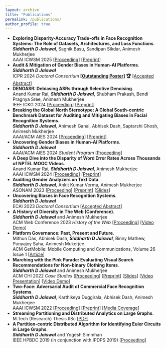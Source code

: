 ```yaml
---
layout: archive
title: "Publications"
permalink: /publications/
author_profile: true
--- 
```

- **Exploring Disparity-Accuracy Trade-offs in Face Recognition Systems: The Role of Datasets, Architectures, and Loss Functions**.    
**_Siddharth D Jaiswal_**, Sagnik Basu, Sandipan Sikdar, Animesh Mukherjee        
AAAI ICWSM 2025 [[Proceeding]()]    [[Preprint](https://arxiv.org/abs/2503.14138)]
- **Audit & Mitigation of Gender Biases in Human-AI Platforms**.    
**_Siddharth D Jaiswal_**    
ICPR 2024 _Doctoral Consortium_ **[[Outstanding Poster](https://drive.google.com/file/d/1lO55vFy_eCWBPUQStE_jECocbckkOHyZ/view?usp=sharing)] 🏆** [[Accepted Abstract](https://drive.google.com/file/d/1E1QOSOnTE9fysP7utM_3tPggmdt-1_tp/view?usp=sharing)]
- **DENOASR: Debiasing ASRs through Selective Denoising**.    
Anand Kumar Rai, **_Siddharth D Jaiswal_**, Shubham Prakash, Bendi Pragnya Sree, Animesh Mukherjee    
IEEE ICKG 2024 [[Proceeding](https://www.computer.org/csdl/proceedings-article/ickg/2024/088200a283/24sKnN8uLNS)]    [[Preprint](https://arxiv.org/abs/2410.16712)]
- **Breaking the Global North Stereotype: A Global South-centric Benchmark Dataset for Auditing and Mitigating Biases in Facial Recognition Systems**.    
**_Siddharth D Jaiswal_**, Animesh Ganai, Abhisek Dash, Saptarshi Ghosh, Animesh Mukherjee    
AAAI/ACM AIES 2024 [[Proceeding](https://ojs.aaai.org/index.php/AIES/article/view/31666)]    [[Preprint](https://arxiv.org/abs/2407.15810)]
- **Uncovering Gender Biases in Human-AI Platforms**.    
**_Siddharth D Jaiswal_**    
AAAI/ACM AIES 2024 _Student Program_ [[Proceeding](https://ojs.aaai.org/index.php/AIES/article/view/31898)]
- **A Deep Dive into the Disparity of Word Error Rates Across Thousands of NPTEL MOOC Videos**.    
Anand Kumar Rai, **_Siddharth D Jaiswal_**, Animesh Mukherjee    
AAAI ICWSM 2024 [[Proceeding](https://ojs.aaai.org/index.php/ICWSM/article/view/31390)]    [[Preprint](https://arxiv.org/abs/2307.10587)]
- **Auditing Gender Analyzers on Text Data**.    
**_Siddharth D Jaiswal_**, Ankit Kumar Verma, Animesh Mukherjee    
ASONAM 2023 [[Proceeding](https://dl.acm.org/doi/abs/10.1145/3625007.3627324)]    [[Preprint](https://arxiv.org/abs/2310.06061)]    [[Slides](https://docs.google.com/presentation/d/1jafjLurFTxM3q_RbA9E896NPx2IreRns0pjwt2ADIF0/edit?usp=sharing)]
- **Uncovering Biases in Face Recognition Systems**.    
**_Siddharth D Jaiswal_**    
ECAI 2023 _Doctoral Consortium_ [[Accepted Abstract](https://drive.google.com/file/d/1WFF9NzL4Vmdhf9a2iinx3QVD4gwWd3ah/view?usp=sharing)]
- **A History of Diversity in The Web (Conference)**.    
**_Siddharth D Jaiswal_** and Animesh Mukherjee    
ACM Web Conference 2023 _History of the Web_ [[Proceeding](https://dl.acm.org/doi/abs/10.1145/3543873.3585576)]    [[Video Demo](https://www.youtube.com/watch?v=Oe-GgBIHM3Q)]
- **Platform Governance: Past, Present and Future**.    
Mithun Das, Abhisek Dash, **_Siddharth D Jaiswal_**, Binny Mathew, Punyajoy Saha, Animesh Mukerjee    
ACM GetMobile: Mobile Computing and Communications, Volume 26 Issue 1 [[Article](https://dl.acm.org/doi/abs/10.1145/3539668.3539674)]
- **Marching with the Pink Parade: Evaluating Visual Search Recommendations for Non-binary Clothing Items**.    
**_Siddharth D Jaiswal_** and Animesh Mukherjee        
ACM CHI 2022 _Case Studies_ [[Proceeding](https://dl.acm.org/doi/abs/10.1145/3491101.3503572)]    [[Preprint](https://arxiv.org/abs/2112.02384)]    [[Slides]()]    [[Video Presentation](https://www.youtube.com/watch?v=1wQTqkoU6iE)]    [[Video Demo](https://drive.google.com/file/d/15U44__xXpnGRp3c65uH0_-TBcRwCWS3o/view)]    
- **Two-Face: Adversarial Audit of Commercial Face Recognition Systems**.    
**_Siddharth D Jaiswal_**, Karthikeya Duggirala, Abhisek Dash, Animesh Mukherjee        
AAAI ICWSM 2022 [[Proceeding](https://ojs.aaai.org/index.php/ICWSM/article/view/19300)]    [[Preprint](https://arxiv.org/abs/2111.09137)]    [[Media Coverage](https://www.youtube.com/watch?v=uIcjMGOlD-4)]
- **Streaming Partitioning and Distributed Analytics on Large Graphs**.    
M.Tech (Research) Thesis IISc [[PDF](https://drive.google.com/file/d/13dc-13gCk9GVGtDSd0LeyXSu6dHPV4q7/view)]    
- **A Partition-centric Distributed Algorithm for Identifying Euler Circuits in Large Graphs**.    
**_Siddharth D Jaiswal_** and Yogesh Simmhan    
IEEE HPBDC 2019 (in conjunction with IPDPS 2019) [[Proceeding](https://ieeexplore.ieee.org/document/8778292/)]
